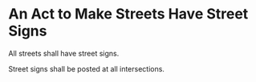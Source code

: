 An Act to Make Streets Have Street Signs
=========================================

All streets shall have street signs.

Street signs shall be posted at all intersections.
